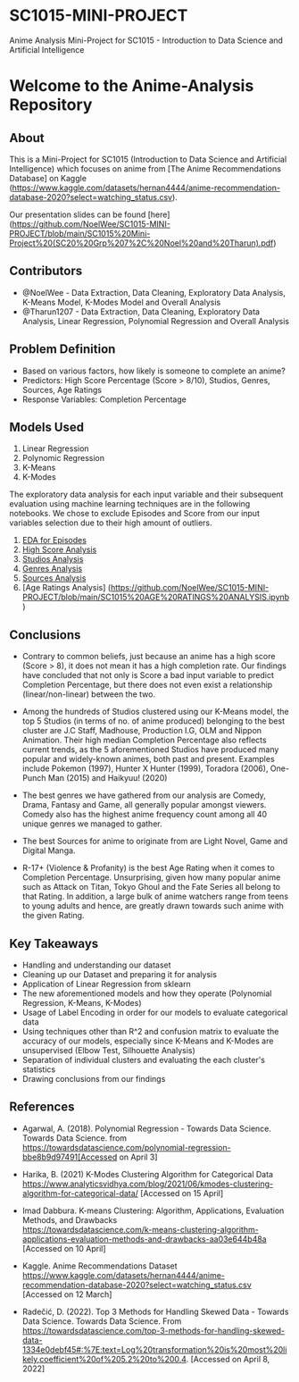 # SC1015-MINI-PROJECT
Anime Analysis Mini-Project for SC1015 - Introduction to Data Science and Artificial Intelligence

# Welcome to the Anime-Analysis Repository

## About

This is a Mini-Project for SC1015 (Introduction to Data Science and Artificial Intelligence) which focuses on anime from [The Anime Recommendations Database] on Kaggle (https://www.kaggle.com/datasets/hernan4444/anime-recommendation-database-2020?select=watching_status.csv).

Our presentation slides can be found [here] (https://github.com/NoelWee/SC1015-MINI-PROJECT/blob/main/SC1015%20Mini-Project%20(SC20%20Grp%207%2C%20Noel%20and%20Tharun).pdf)
  
## Contributors

- @NoelWee -  Data Extraction, Data Cleaning, Exploratory Data Analysis, K-Means Model, K-Modes Model and Overall Analysis
- @Tharun1207 - Data Extraction, Data Cleaning, Exploratory Data Analysis, Linear Regression, Polynomial Regression and Overall Analysis

## Problem Definition

- Based on various factors, how likely is someone to complete an anime?
- Predictors: High Score Percentage (Score > 8/10), Studios, Genres, Sources, Age Ratings
- Response Variables: Completion Percentage

## Models Used

1. Linear Regression
2. Polynomic Regression
3. K-Means
4. K-Modes

The exploratory data analysis for each input variable and their subsequent evaluation using machine learning techniques are in the following notebooks. We chose to exclude Episodes and Score from our input variables selection due to their high amount of outliers. 

1. [EDA for Episodes](https://github.com/NoelWee/SC1015-MINI-PROJECT/blob/main/SC1015%20EPISODES%20EXPLORATORY%20DATA%20ANALYSIS.ipynb)
2. [High Score Analysis](https://github.com/NoelWee/SC1015-MINI-PROJECT/blob/main/SC1015%20SCORE%20ANALYSIS.ipynb)
3. [Studios Analysis](https://github.com/NoelWee/SC1015-MINI-PROJECT/blob/main/SC1015%20STUDIOS%20ANALYSIS.ipynb)
4. [Genres Analysis](https://github.com/NoelWee/SC1015-MINI-PROJECT/blob/main/SC1015%20GENRES%20ANALYSIS.ipynb)
5. [Sources Analysis](https://github.com/NoelWee/SC1015-MINI-PROJECT/blob/main/SC1015%20SOURCE%20ANALYSIS.ipynb)
6. [Age Ratings Analysis] (https://github.com/NoelWee/SC1015-MINI-PROJECT/blob/main/SC1015%20AGE%20RATINGS%20ANALYSIS.ipynb)

## Conclusions

- Contrary to common beliefs, just because an anime has a high score (Score > 8), it does not mean it has a high completion rate. Our findings have concluded that not only is Score a bad input variable to predict Completion Percentage, but there does not even exist a relationship (linear/non-linear) between the two.

- Among the hundreds of Studios clustered using our K-Means model, the top 5 Studios (in terms of no. of anime produced) belonging to the best cluster are J.C Staff, Madhouse, Production I.G, OLM and Nippon Animation. Their high median Completion Percentage also reflects current trends, as the 5 aforementioned Studios have produced many popular and widely-known animes, both past and present. Examples include Pokemon (1997), Hunter X Hunter (1999), Toradora (2006), One-Punch Man (2015) and Haikyuu! (2020)

- The best genres we have gathered from our analysis are Comedy, Drama, Fantasy and Game, all generally popular amongst viewers. Comedy also has the highest anime frequency count among all 40 unique genres we managed to gather.

- The best Sources for anime to originate from are Light Novel, Game and Digital Manga.

- R-17+ (Violence & Profanity) is the best Age Rating when it comes to Completion Percentage. Unsurprising, given how many popular anime such as Attack on Titan, Tokyo Ghoul and the Fate Series all belong to that Rating. In addition, a large bulk of anime watchers range from teens to young adults and hence, are greatly drawn towards such anime with the given Rating.



## Key Takeaways

- Handling and understanding our dataset
- Cleaning up our Dataset and preparing it for analysis
- Application of Linear Regression from sklearn
- The new aforementioned models and how they operate (Polynomial Regression, K-Means, K-Modes)
- Usage of Label Encoding in order for our models to evaluate categorical data
- Using techniques other than R^2 and confusion matrix to evaluate the accuracy of our models, especially since K-Means and K-Modes are unsupervised (Elbow Test, Silhouette Analysis)
- Separation of individual clusters and evaluating the each cluster's statistics
- Drawing conclusions from our findings


## References
- Agarwal, A. (2018). Polynomial Regression - Towards Data Science. Towards Data Science. 
from https://towardsdatascience.com/polynomial-regression-bbe8b9d97491[Accessed on April 3] 

- Harika, B. (2021) K-Modes Clustering Algorithm for Categorical Data
https://www.analyticsvidhya.com/blog/2021/06/kmodes-clustering-algorithm-for-categorical-data/ [Accessed on 15 April]

- Imad Dabbura. K-means Clustering: Algorithm, Applications, Evaluation Methods, and Drawbacks   
https://towardsdatascience.com/k-means-clustering-algorithm-applications-evaluation-methods-and-drawbacks-aa03e644b48a [Accessed on 10 April]

- Kaggle. Anime Recommendations Dataset
https://www.kaggle.com/datasets/hernan4444/anime-recommendation-database-2020?select=watching_status.csv [Accessed on 12 March]

- Radečić, D. (2022). Top 3 Methods for Handling Skewed Data - Towards Data Science. 
Towards Data Science. From https://towardsdatascience.com/top-3-methods-for-handling-skewed-data-1334e0debf45#:%7E:text=Log%20transformation%20is%20most%20likely,coefficient%20of%205.2%20to%200.4.
[Accessed on April 8, 2022] 





